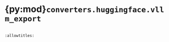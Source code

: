 # {py:mod}`converters.huggingface.vllm_export`

```{py:module} converters.huggingface.vllm_export
```

```{autodoc2-docstring} converters.huggingface.vllm_export
:allowtitles:
```
